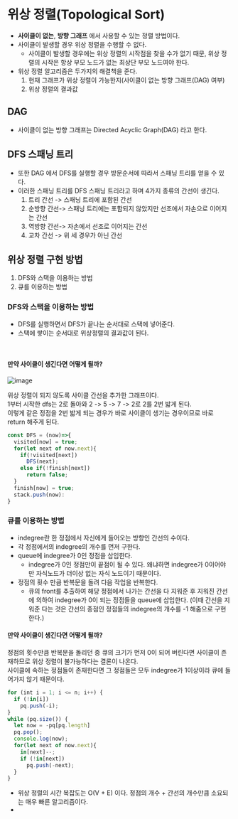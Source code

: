# 위상 정렬(Topological Sort)

- **사이클이 없는**, **방향 그래프** 에서 사용할 수 있는 정렬 방법이다.
- 사이클이 발생할 경우 위상 정렬을 수행할 수 없다.
  - 사이클이 발생할 경우에는 위상 정렬의 시작점을 찾을 수가 없기 때문, 위상 정렬의 시작은 항상 부모 노드가 없는 최상단 부모 노드여야 한다.
- 위상 정렬 알고리즘은 두가지의 해결책을 준다.
  1. 현재 그래프가 위상 정렬이 가능한지(사이클이 없는 방향 그래프(DAG) 여부)
  2. 위상 정렬의 결과값
## DAG
- 사이클이 없는 방향 그래프는 Directed Acyclic Graph(DAG) 라고 한다.
## DFS 스패닝 트리
- 또한 DAG 에서 DFS를 실행할 경우 방문순서에 따라서 스패닝 트리를 얻을 수 있다.
- 이러한 스패닝 트리를 DFS 스패닝 트리라고 하며 4가지 종류의 간선이 생긴다.
  1. 트리 간선 -> 스패닝 트리에 포함된 간선
  2. 순방향 간선-> 스패닝 트리에는 포함되지 않았지만 선조에서 자손으로 이어지는 간선 
  3. 역방향 간선-> 자손에서 선조로 이어지는 간선
  4. 교차 간선 -> 위 세 경우가 아닌 간선 

## 위상 정렬 구현 방법
1. DFS와 스택을 이용하는 방법
2. 큐를 이용하는 방법

### DFS와 스택을 이용하는 방법
- DFS를 실행하면서 DFS가 끝나는 순서대로 스택에 넣어준다.
- 스택에 쌓이는 순서대로 위상정렬의 결과값이 된다.

<br>

#### 만약 사이클이 생긴다면 어떻게 될까?
![image](https://t1.daumcdn.net/cfile/tistory/210AAB4A5881AF1734)

위상 정렬이 되지 않도록 사이클 간선을 추가한 그래프이다.  
1부터 시작한 dfs는 2로 돌아와 2 -> 5 -> 7 -> 2로 2를 2번 밟게 된다.  
이렇게 같은 정점을 2번 밟게 되는 경우가 바로 사이클이 생기는 경우이므로 바로 return 해주게 된다.

```js
const DFS = (now)=>{
  visited[now] = true;
  for(let next of now.next){
    if(!visited[next])
      DFS(next);
    else if(!finish[next])
      return false;
  }
  finish[now] = true;
  stack.push(now):
}
```


### 큐를 이용하는 방법

- indegree란 한 정점에서 자신에게 들어오는 방향인 간선의 수이다.
- 각 정점에서의 indegree의 개수를 먼저 구한다.
- queue에 indegree가 0인 정점을 삽입한다.
  - indegree가 0인 정점만이 끝점이 될 수 있다. 왜냐하면 indegree가 0이어야만 자식노드가 더이상 없는 자식 노드이기 때문이다.
- 정점의 횟수 만큼 반복문을 돌려 다음 작업을 반복한다.
  - 큐의 front를 추출하여 해당 정점에서 나가는 간선을 다 지워준 후 지워진 간선에 의하여 indegree가 0이 되는 정점들을 queue에 삽입한다. (이때 간선을 지워준 다는 것은 간선의 종점인 정점들의 indegree의 개수를 -1 해줌으로 구현한다.)
#### 만약 사이클이 생긴다면 어떻게 될까?

정점의 횟수만큼 반복문을 돌리던 중 큐의 크기가 먼저 0이 되어 버린다면 사이클이 존재하므로 위상 정렬이 불가능하다는 결론이 나온다.  
사이클에 속하는 정점들이 존재한다면 그 정점들은 모두 indegree가 1이상이라 큐에 들어가지 않기 때문이다.  

```js
for (int i = 1; i <= n; i++) {
  if (!in[i])
    pq.push(-i);
}
while (pq.size()) {
  let now = -pq[pq.length]
  pq.pop();
  console.log(now);
  for(let next of now.next){
    in[next]--;
    if (!in[next])
      pq.push(-next);
  }
}
```

- 위상 정렬의 시간 복잡도는 O(V + E) 이다. 정점의 개수 + 간선의 개수만큼 소요되는 매우 빠른 알고리즘이다.
- 
